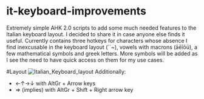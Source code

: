 # it-keyboard-improvements
Extremely simple AHK 2.0 scripts to add some much needed features to the Italian keyboard layout. 
I decided to share it in case anyone else finds it useful.
Currently contains three hotkeys for characters whose absence I find inexcusable in the keyboard layout (´`~), vowels with macrons (āēīōū), a few mathematical symbols and greek letters.
More symbols will be added as I see the need to have quick access on them for my use cases.

#Layout
![Italian_Keyboard_layout](https://user-images.githubusercontent.com/100133857/224727323-1d4436c4-c530-460f-a52f-ac3ee7f8b644.svg)
Additionally: 
* ←↑→↓ with AltGr + Arrow keys
* ⇒ (implies) with AltGr + Shift + Right arrow key
